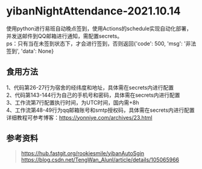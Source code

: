 # yibanNightAttendance-2021.10.14
使用python进行易班自动晚点签到，使用Actions的schedule实现自动化部署，并发送邮件到QQ邮箱进行通知，需配置secrets。<br>
ps：只有当在未签到状态下，才会进行签到，否则返回{'code': 500, 'msg': '非法签到', 'data': None}

## 食用方法
1、代码第26-27行为宿舍的经纬度和地址，具体需在secrets内进行配置<br>
2、代码第143-144行为自己的手机号和密码，具体需在secrets内进行配置<br>
3、工作流第7行配置执行时间，为UTC时间，国内需+8h<br>
4、工作流第48-49行为qq邮箱账号和smtp授权码，具体需在secrets内进行配置<br>
详细教程可参考博客：https://yonniye.com/archives/23.html

## 参考资料
> https://hub.fastgit.org/rookiesmile/yibanAutoSgin <br>
> https://blog.csdn.net/TengWan_Alunl/article/details/105065966

